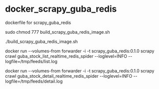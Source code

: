 # docker_scrapy_guba_redis
dockerfile for scrapy_guba_redis

sudo chmod 777 build_scrapy_guba_redis_image.sh

./build_scrapy_guba_redis_image.sh

docker run --volumes-from forwarder -i -t scrapy_guba_redis:0.1.0 scrapy crawl guba_stock_list_realtime_redis_spider --loglevel=INFO --logfile=/tmp/feeds/list.log

docker run --volumes-from forwarder -i -t scrapy_guba_redis:0.1.0 scrapy crawl guba_stock_detail_realtime_redis_spider --loglevel=INFO --logfile=/tmp/feeds/detail.log
